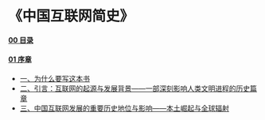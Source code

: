 # 《中国互联网简史》
#### [00 目录](https://github.com/henushang/HistoryOfChineseInternet/blob/master/00%E7%9B%AE%E5%BD%95.md)
#### [01 序章](https://github.com/henushang/HistoryOfChineseInternet/blob/master/01%20%E5%BA%8F%E7%AB%A0.md)
- [一、为什么要写这本书](https://github.com/henushang/HistoryOfChineseInternet/blob/master/01%20%E5%BA%8F%E7%AB%A0.md#%E4%B8%80%E5%89%8D%E8%A8%80%E4%B8%BA%E4%BB%80%E8%A6%81%E5%86%99%E8%BF%99%E6%9C%AC%E4%B9%A6)
- [二、引言：互联网的起源与发展背景——一部深刻影响人类文明进程的历史篇章](https://github.com/henushang/HistoryOfChineseInternet/blob/master/01%20%E5%BA%8F%E7%AB%A0.md#%E4%BA%8C%E5%BC%95%E8%A8%80%E4%BA%92%E8%81%94%E7%BD%91%E7%9A%84%E8%B5%B7%E6%BA%90%E4%B8%8E%E5%8F%91%E5%B1%95%E8%83%8C%E6%99%AF%E4%B8%80%E9%83%A8%E6%B7%B1%E5%88%BB%E5%BD%B1%E5%93%8D%E4%BA%BA%E7%B1%BB%E6%96%87%E6%98%8E%E8%BF%9B%E7%A8%8B%E7%9A%84%E5%8E%86%E5%8F%B2%E7%AF%87%E7%AB%A0)
- [三、中国互联网发展的重要历史地位与影响——本土崛起与全球辐射](https://github.com/henushang/HistoryOfChineseInternet/blob/master/01%20%E5%BA%8F%E7%AB%A0.md#%E4%B8%89%E4%B8%AD%E5%9B%BD%E4%BA%92%E8%81%94%E7%BD%91%E5%8F%91%E5%B1%95%E7%9A%84%E9%87%8D%E8%A6%81%E5%8E%86%E5%8F%B2%E5%9C%B0%E4%BD%8D%E4%B8%8E%E5%BD%B1%E5%93%8D%E6%B7%B1%E5%BA%A6%E8%A7%A3%E6%9E%90%E5%85%B6%E5%B4%9B%E8%B5%B7%E5%8E%86%E7%A8%8B%E4%B8%8E%E6%B7%B1%E8%BF%9C%E5%BD%B1%E5%93%8D)
